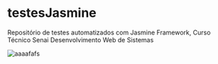 # testesJasmine
Repositório de testes automatizados com Jasmine Framework, Curso Técnico Senai Desenvolvimento Web de Sistemas

![aaaafafs](https://user-images.githubusercontent.com/85997077/158916230-0b9f8cb0-e7be-45a9-8f8d-610ec07fe7ab.PNG)

